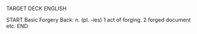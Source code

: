 TARGET DECK
ENGLISH

START
Basic
Forgery
Back: n. (pl. -ies) 1 act of forging. 2 forged document etc.
END
